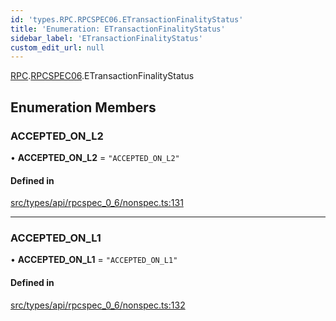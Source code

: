 ```yaml
---
id: 'types.RPC.RPCSPEC06.ETransactionFinalityStatus'
title: 'Enumeration: ETransactionFinalityStatus'
sidebar_label: 'ETransactionFinalityStatus'
custom_edit_url: null
---
```


[RPC](../namespaces/types.RPC.md).[RPCSPEC06](../namespaces/types.RPC.RPCSPEC06.md).ETransactionFinalityStatus

## Enumeration Members

### ACCEPTED_ON_L2

• **ACCEPTED_ON_L2** = `"ACCEPTED_ON_L2"`

#### Defined in

[src/types/api/rpcspec_0_6/nonspec.ts:131](https://github.com/starknet-io/starknet.js/blob/v6.11.0/src/types/api/rpcspec_0_6/nonspec.ts#L131)

---

### ACCEPTED_ON_L1

• **ACCEPTED_ON_L1** = `"ACCEPTED_ON_L1"`

#### Defined in

[src/types/api/rpcspec_0_6/nonspec.ts:132](https://github.com/starknet-io/starknet.js/blob/v6.11.0/src/types/api/rpcspec_0_6/nonspec.ts#L132)

